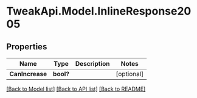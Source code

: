 # TweakApi.Model.InlineResponse2005
## Properties

Name | Type | Description | Notes
------------ | ------------- | ------------- | -------------
**CanIncrease** | **bool?** |  | [optional] 

[[Back to Model list]](../README.md#documentation-for-models) [[Back to API list]](../README.md#documentation-for-api-endpoints) [[Back to README]](../README.md)

